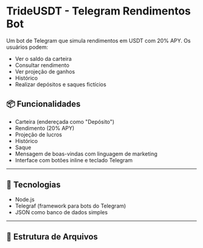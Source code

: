 # TrideUSDT - Telegram Rendimentos Bot

Um bot de Telegram que simula rendimentos em USDT com 20% APY. Os usuários podem:
- Ver o saldo da carteira
- Consultar rendimento
- Ver projeção de ganhos
- Histórico
- Realizar depósitos e saques fictícios

## 📦 Funcionalidades

- Carteira (endereçada como "Depósito")
- Rendimento (20% APY)
- Projeção de lucros
- Histórico
- Saque
- Mensagem de boas-vindas com linguagem de marketing
- Interface com botões inline e teclado Telegram

---

## 🚀 Tecnologias

- Node.js
- Telegraf (framework para bots do Telegram)
- JSON como banco de dados simples

---

## 📁 Estrutura de Arquivos